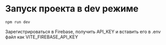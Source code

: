 # Запуск проекта в dev режиме

```bash
npm run dev
```
Зарегистрироваться в Firebase, получить API_KEY и вставить его в .env файл как VITE_FIREBASE_API_KEY


